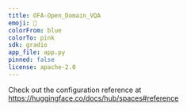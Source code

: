 ```yaml
---
title: OFA-Open_Domain_VQA
emoji: 💩
colorFrom: blue
colorTo: pink
sdk: gradio
app_file: app.py
pinned: false
license: apache-2.0
---
```


Check out the configuration reference at https://huggingface.co/docs/hub/spaces#reference
